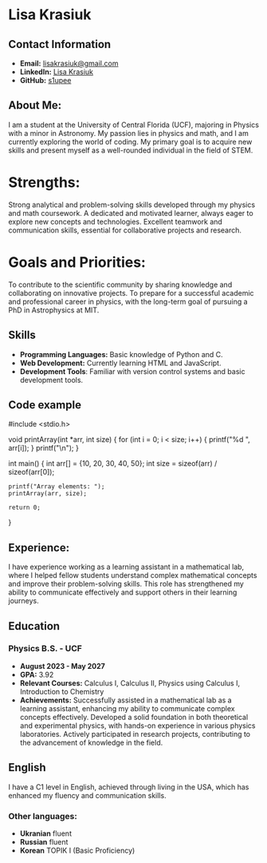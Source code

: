 # Lisa Krasiuk

## Contact Information
- **Email:** lisakrasiuk@gmail.com
- **LinkedIn:** [Lisa Krasiuk](https://www.linkedin.com/in/lisa-krasiuk-84092a302/)
- **GitHub:** [s1upee](https://github.com/s1upee)

## About Me:

I am a student at the University of Central Florida (UCF), majoring in Physics with a minor in Astronomy. My passion lies in physics and math, and I am currently exploring the world of coding. My primary goal is to acquire new skills and present myself as a well-rounded individual in the field of STEM.

# Strengths:

Strong analytical and problem-solving skills developed through my physics and math coursework.
A dedicated and motivated learner, always eager to explore new concepts and technologies.
Excellent teamwork and communication skills, essential for collaborative projects and research.

# Goals and Priorities:

To contribute to the scientific community by sharing knowledge and collaborating on innovative projects.
To prepare for a successful academic and professional career in physics, with the long-term goal of pursuing a PhD in Astrophysics at MIT.

## Skills
- **Programming Languages:** Basic knowledge of Python and C.
- **Web Development:** Currently learning HTML and JavaScript.
- **Development Tools**: Familiar with version control systems and basic development tools.

## Code example

#include <stdio.h>

void printArray(int *arr, int size) {
    for (int i = 0; i < size; i++) {
        printf("%d ", arr[i]);
    }
    printf("\n");
}

int main() {
    int arr[] = {10, 20, 30, 40, 50};
    int size = sizeof(arr) / sizeof(arr[0]);

    printf("Array elements: ");
    printArray(arr, size);

    return 0;
}


## Experience:
I have experience working as a learning assistant in a mathematical lab, where I helped fellow students understand complex mathematical concepts and improve their problem-solving skills. This role has strengthened my ability to communicate effectively and support others in their learning journeys.

## Education
### Physics B.S. - UCF
- **August 2023 - May 2027**
- **GPA:** 3.92
- **Relevant Courses:** Calculus I, Calculus II, Physics using Calculus I, Introduction to Chemistry
- **Achievements:**
Successfully assisted in a mathematical lab as a learning assistant, enhancing my ability to communicate complex concepts effectively.
Developed a solid foundation in both theoretical and experimental physics, with hands-on experience in various physics laboratories.
Actively participated in research projects, contributing to the advancement of knowledge in the field.


## English
I have a C1 level in English, achieved through living in the USA, which has enhanced my fluency and communication skills.
### Other languages:
- **Ukranian** fluent
- **Russian** fluent
- **Korean** TOPIK I (Basic Proficiency)
